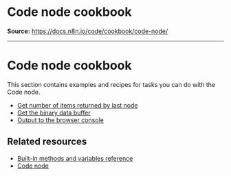 # Code node cookbook

**Source:** https://docs.n8n.io/code/cookbook/code-node/

---

# Code node cookbook

This section contains examples and recipes for tasks you can do with the Code node.

- [Get number of items returned by last node](/code/cookbook/code-node/number-items-last-node/)
- [Get the binary data buffer](/code/cookbook/code-node/get-binary-data-buffer/)
- [Output to the browser console](/code/cookbook/code-node/console-log/)

## Related resources

- [Built-in methods and variables reference](../../builtin/overview/)
- [Code node](../../code-node/)
